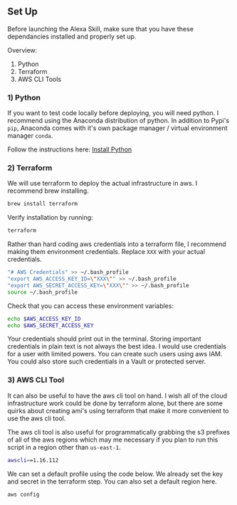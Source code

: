 ## Set Up

Before launching the Alexa Skill, make sure that you have these dependancies installed and properly set up.

Overview:
1. Python
2. Terraform
3. AWS CLI Tools

### 1) Python

If you want to test code locally before deploying, you will need python. I recommend using the Anaconda distribution of python. In addition to Pypi's `pip`, Anaconda comes with it's own package manager / virtual environment manager `conda`.

Follow the instructions here: [Install Python](https://docs.anaconda.com/anaconda/install/)

### 2) Terraform

We will use terraform to deploy the actual infrastructure in aws. I recommend brew installing.

~~~Bash
brew install terraform
~~~

Verify installation by running:

~~~Bash
terraform
~~~

Rather than hard coding aws credentials into a terraform file, I recommend making them environment credentials. Replace `XXX` with your actual credentials.

~~~Bash
"# AWS Credentials" >> ~/.bash_profile
"export AWS_ACCESS_KEY_ID=\"XXX\"" >> ~/.bash_profile
"export AWS_SECRET_ACCESS_KEY=\"XXX\"" >> ~/.bash_profile
source ~/.bash_profile
~~~

Check that you can access these environment variables:

~~~Bash
echo $AWS_ACCESS_KEY_ID
echo $AWS_SECRET_ACCESS_KEY
~~~

Your credentials should print out in the terminal. Storing important credentials in plain text is not always the best idea. I would use credentials for a user with limited powers. You can create such users using aws IAM. You could also store such credentials in a Vault or protected server.

### 3) AWS CLI Tool

It can also be useful to have the aws cli tool on hand. I wish all of the cloud infrastructure work could be done by terraform alone, but there are some quirks about creating ami's using terraform that make it more convenient to use the aws cli tool.

The aws cli tool is also useful for programmatically grabbing the s3 prefixes of all of the aws regions which may me necessary if you plan to run this script in a region other than `us-east-1`.

~~~Bash
awscli==1.16.112
~~~

We can set a default profile using the code below. We already set the key and secret in the terraform step. You can also set a default region here.

~~~Bash
aws config
~~~
